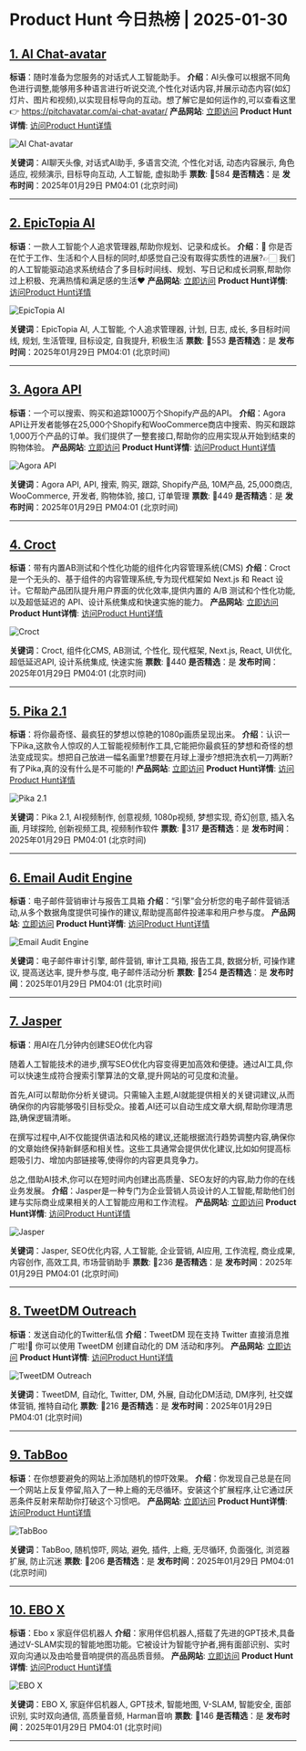 # Product Hunt 今日热榜 | 2025-01-30

## [1. AI Chat-avatar](https://www.producthunt.com/posts/ai-chat-avatar?utm_campaign=producthunt-api&utm_medium=api-v2&utm_source=Application%3A+phtrends+%28ID%3A+147529%29)
**标语**：随时准备为您服务的对话式人工智能助手。
**介绍**：AI头像可以根据不同角色进行调整,能够用多种语言进行听说交流,个性化对话内容,并展示动态内容(如幻灯片、图片和视频),以实现目标导向的互动。想了解它是如何运作的,可以查看这里 👉 https://pitchavatar.com/ai-chat-avatar/
**产品网站**: [立即访问](https://www.producthunt.com/r/VMYYS2GMIHHB22?utm_campaign=producthunt-api&utm_medium=api-v2&utm_source=Application%3A+phtrends+%28ID%3A+147529%29)
**Product Hunt详情**: [访问Product Hunt详情](https://www.producthunt.com/posts/ai-chat-avatar?utm_campaign=producthunt-api&utm_medium=api-v2&utm_source=Application%3A+phtrends+%28ID%3A+147529%29)

![AI Chat-avatar](https://ph-files.imgix.net/296333c5-52d1-487b-a122-82e4f18d7181.png?auto=format&fit=crop&frame=1&h=512&w=1024)

**关键词**：AI聊天头像, 对话式AI助手, 多语言交流, 个性化对话, 动态内容展示, 角色适应, 视频演示, 目标导向互动, 人工智能, 虚拟助手
**票数**: 🔺584
**是否精选**：是
**发布时间**：2025年01月29日 PM04:01 (北京时间)

---

## [2. EpicTopia AI](https://www.producthunt.com/posts/epictopia-ai-2?utm_campaign=producthunt-api&utm_medium=api-v2&utm_source=Application%3A+phtrends+%28ID%3A+147529%29)
**标语**：一款人工智能个人追求管理器,帮助你规划、记录和成长。
**介绍**：🤔 你是否在忙于工作、生活和个人目标的同时,却感觉自己没有取得实质性的进展?👉🏻 我们的人工智能驱动追求系统结合了多目标时间线、规划、写日记和成长洞察,帮助你过上积极、充满热情和满足感的生活❤️
**产品网站**: [立即访问](https://www.producthunt.com/r/6OYYLLOSM52L7V?utm_campaign=producthunt-api&utm_medium=api-v2&utm_source=Application%3A+phtrends+%28ID%3A+147529%29)
**Product Hunt详情**: [访问Product Hunt详情](https://www.producthunt.com/posts/epictopia-ai-2?utm_campaign=producthunt-api&utm_medium=api-v2&utm_source=Application%3A+phtrends+%28ID%3A+147529%29)

![EpicTopia AI](https://ph-files.imgix.net/70364c7b-6c76-429d-a98f-e39da5b4bf38.png?auto=format&fit=crop&frame=1&h=512&w=1024)

**关键词**：EpicTopia AI, 人工智能, 个人追求管理器, 计划, 日志, 成长, 多目标时间线, 规划, 生活管理, 目标设定, 自我提升, 积极生活
**票数**: 🔺553
**是否精选**：是
**发布时间**：2025年01月29日 PM04:01 (北京时间)

---

## [3. Agora API](https://www.producthunt.com/posts/agora-api?utm_campaign=producthunt-api&utm_medium=api-v2&utm_source=Application%3A+phtrends+%28ID%3A+147529%29)
**标语**：一个可以搜索、购买和追踪1000万个Shopify产品的API。
**介绍**：Agora API让开发者能够在25,000个Shopify和WooCommerce商店中搜索、购买和跟踪1,000万个产品的订单。我们提供了一整套接口,帮助你的应用实现从开始到结束的购物体验。
**产品网站**: [立即访问](https://www.producthunt.com/r/PLCIARQK5VXEK4?utm_campaign=producthunt-api&utm_medium=api-v2&utm_source=Application%3A+phtrends+%28ID%3A+147529%29)
**Product Hunt详情**: [访问Product Hunt详情](https://www.producthunt.com/posts/agora-api?utm_campaign=producthunt-api&utm_medium=api-v2&utm_source=Application%3A+phtrends+%28ID%3A+147529%29)

![Agora API](https://ph-files.imgix.net/59c28104-5119-4003-8494-2234e37e5e7e.png?auto=format&fit=crop&frame=1&h=512&w=1024)

**关键词**：Agora API, API, 搜索, 购买, 跟踪, Shopify产品, 10M产品, 25,000商店, WooCommerce, 开发者, 购物体验, 接口, 订单管理
**票数**: 🔺449
**是否精选**：是
**发布时间**：2025年01月29日 PM04:01 (北京时间)

---

## [4. Croct](https://www.producthunt.com/posts/croct?utm_campaign=producthunt-api&utm_medium=api-v2&utm_source=Application%3A+phtrends+%28ID%3A+147529%29)
**标语**：带有内置AB测试和个性化功能的组件化内容管理系统(CMS)
**介绍**：Croct 是一个无头的、基于组件的内容管理系统,专为现代框架如 Next.js 和 React 设计。它帮助产品团队提升用户界面的优化效率,提供内置的 A/B 测试和个性化功能,以及超低延迟的 API、设计系统集成和快速实施的能力。
**产品网站**: [立即访问](https://www.producthunt.com/r/NYFMMUENJFINRS?utm_campaign=producthunt-api&utm_medium=api-v2&utm_source=Application%3A+phtrends+%28ID%3A+147529%29)
**Product Hunt详情**: [访问Product Hunt详情](https://www.producthunt.com/posts/croct?utm_campaign=producthunt-api&utm_medium=api-v2&utm_source=Application%3A+phtrends+%28ID%3A+147529%29)

![Croct](https://ph-files.imgix.net/d32aa0af-1e3d-4397-9535-f4deffaea865.png?auto=format&fit=crop&frame=1&h=512&w=1024)

**关键词**：Croct, 组件化CMS, AB测试, 个性化, 现代框架, Next.js, React, UI优化, 超低延迟API, 设计系统集成, 快速实施
**票数**: 🔺440
**是否精选**：是
**发布时间**：2025年01月29日 PM04:01 (北京时间)

---

## [5. Pika 2.1](https://www.producthunt.com/posts/pika-2-1?utm_campaign=producthunt-api&utm_medium=api-v2&utm_source=Application%3A+phtrends+%28ID%3A+147529%29)
**标语**：将你最奇怪、最疯狂的梦想以惊艳的1080p画质呈现出来。
**介绍**：认识一下Pika,这款令人惊叹的人工智能视频制作工具,它能把你最疯狂的梦想和奇怪的想法变成现实。想把自己放进一幅名画里?想要在月球上漫步?想把洗衣机一刀两断?有了Pika,真的没有什么是不可能的!
**产品网站**: [立即访问](https://www.producthunt.com/r/BMAVFWDAL7GRRF?utm_campaign=producthunt-api&utm_medium=api-v2&utm_source=Application%3A+phtrends+%28ID%3A+147529%29)
**Product Hunt详情**: [访问Product Hunt详情](https://www.producthunt.com/posts/pika-2-1?utm_campaign=producthunt-api&utm_medium=api-v2&utm_source=Application%3A+phtrends+%28ID%3A+147529%29)

![Pika 2.1](https://ph-files.imgix.net/bfa5f5af-2d72-4db1-b597-80a17ca47db2.png?auto=format&fit=crop&frame=1&h=512&w=1024)

**关键词**：Pika 2.1, AI视频制作, 创意视频, 1080p视频, 梦想实现, 奇幻创意, 插入名画, 月球探险, 创新视频工具, 视频制作软件
**票数**: 🔺317
**是否精选**：是
**发布时间**：2025年01月29日 PM04:01 (北京时间)

---

## [6. Email Audit Engine](https://www.producthunt.com/posts/email-audit-engine-2?utm_campaign=producthunt-api&utm_medium=api-v2&utm_source=Application%3A+phtrends+%28ID%3A+147529%29)
**标语**：电子邮件营销审计与报告工具箱
**介绍**：“引擎”会分析您的电子邮件营销活动,从多个数据角度提供可操作的建议,帮助提高邮件投递率和用户参与度。
**产品网站**: [立即访问](https://www.producthunt.com/r/UYRIXU4JZKIHSA?utm_campaign=producthunt-api&utm_medium=api-v2&utm_source=Application%3A+phtrends+%28ID%3A+147529%29)
**Product Hunt详情**: [访问Product Hunt详情](https://www.producthunt.com/posts/email-audit-engine-2?utm_campaign=producthunt-api&utm_medium=api-v2&utm_source=Application%3A+phtrends+%28ID%3A+147529%29)

![Email Audit Engine](https://ph-files.imgix.net/ab473b6e-dbd8-4e79-acd6-20bab77d30a5.png?auto=format&fit=crop&frame=1&h=512&w=1024)

**关键词**：电子邮件审计引擎, 邮件营销, 审计工具箱, 报告工具, 数据分析, 可操作建议, 提高送达率, 提升参与度, 电子邮件活动分析
**票数**: 🔺254
**是否精选**：是
**发布时间**：2025年01月29日 PM04:01 (北京时间)

---

## [7. Jasper](https://www.producthunt.com/posts/jasper-20?utm_campaign=producthunt-api&utm_medium=api-v2&utm_source=Application%3A+phtrends+%28ID%3A+147529%29)
**标语**：用AI在几分钟内创建SEO优化内容

随着人工智能技术的进步,撰写SEO优化内容变得更加高效和便捷。通过AI工具,你可以快速生成符合搜索引擎算法的文章,提升网站的可见度和流量。

首先,AI可以帮助你分析关键词。只需输入主题,AI就能提供相关的关键词建议,从而确保你的内容能够吸引目标受众。接着,AI还可以自动生成文章大纲,帮助你理清思路,确保逻辑清晰。

在撰写过程中,AI不仅能提供语法和风格的建议,还能根据流行趋势调整内容,确保你的文章始终保持新鲜感和相关性。这些工具通常会提供优化建议,比如如何提高标题吸引力、增加内部链接等,使得你的内容更具竞争力。

总之,借助AI技术,你可以在短时间内创建出高质量、SEO友好的内容,助力你的在线业务发展。
**介绍**：Jasper是一种专门为企业营销人员设计的人工智能,帮助他们创建与实际商业成果相关的人工智能应用和工作流程。
**产品网站**: [立即访问](https://www.producthunt.com/r/M4FYIYWUBEHEVY?utm_campaign=producthunt-api&utm_medium=api-v2&utm_source=Application%3A+phtrends+%28ID%3A+147529%29)
**Product Hunt详情**: [访问Product Hunt详情](https://www.producthunt.com/posts/jasper-20?utm_campaign=producthunt-api&utm_medium=api-v2&utm_source=Application%3A+phtrends+%28ID%3A+147529%29)

![Jasper](https://ph-files.imgix.net/ad60c458-5d8a-417d-af93-57ce5e016a18.png?auto=format&fit=crop&frame=1&h=512&w=1024)

**关键词**：Jasper, SEO优化内容, 人工智能, 企业营销, AI应用, 工作流程, 商业成果, 内容创作, 高效工具, 市场营销助手
**票数**: 🔺236
**是否精选**：是
**发布时间**：2025年01月29日 PM04:01 (北京时间)

---

## [8. TweetDM Outreach](https://www.producthunt.com/posts/tweetdm-outreach?utm_campaign=producthunt-api&utm_medium=api-v2&utm_source=Application%3A+phtrends+%28ID%3A+147529%29)
**标语**：发送自动化的Twitter私信
**介绍**：TweetDM 现在支持 Twitter 直接消息推广啦!🎉 你可以使用 TweetDM 创建自动化的 DM 活动和序列。
**产品网站**: [立即访问](https://www.producthunt.com/r/CT4KGIZITWBDO6?utm_campaign=producthunt-api&utm_medium=api-v2&utm_source=Application%3A+phtrends+%28ID%3A+147529%29)
**Product Hunt详情**: [访问Product Hunt详情](https://www.producthunt.com/posts/tweetdm-outreach?utm_campaign=producthunt-api&utm_medium=api-v2&utm_source=Application%3A+phtrends+%28ID%3A+147529%29)

![TweetDM Outreach](https://ph-files.imgix.net/4a2b3b1b-6010-4bd0-bdf8-6b0b0b0dd4b1.png?auto=format&fit=crop&frame=1&h=512&w=1024)

**关键词**：TweetDM, 自动化, Twitter, DM, 外展, 自动化DM活动, DM序列, 社交媒体营销, 推特自动化
**票数**: 🔺216
**是否精选**：是
**发布时间**：2025年01月29日 PM04:01 (北京时间)

---

## [9. TabBoo](https://www.producthunt.com/posts/tabboo?utm_campaign=producthunt-api&utm_medium=api-v2&utm_source=Application%3A+phtrends+%28ID%3A+147529%29)
**标语**：在你想要避免的网站上添加随机的惊吓效果。
**介绍**：你发现自己总是在同一个网站上反复停留,陷入了一种上瘾的无尽循环。安装这个扩展程序,让它通过厌恶条件反射来帮助你打破这个习惯吧。
**产品网站**: [立即访问](https://www.producthunt.com/r/AV454K3X57YOJA?utm_campaign=producthunt-api&utm_medium=api-v2&utm_source=Application%3A+phtrends+%28ID%3A+147529%29)
**Product Hunt详情**: [访问Product Hunt详情](https://www.producthunt.com/posts/tabboo?utm_campaign=producthunt-api&utm_medium=api-v2&utm_source=Application%3A+phtrends+%28ID%3A+147529%29)

![TabBoo](https://ph-files.imgix.net/b88f30e5-dcef-48a1-bf01-35cbdd587765.png?auto=format&fit=crop&frame=1&h=512&w=1024)

**关键词**：TabBoo, 随机惊吓, 网站, 避免, 插件, 上瘾, 无尽循环, 负面强化, 浏览器扩展, 防止沉迷
**票数**: 🔺206
**是否精选**：是
**发布时间**：2025年01月29日 PM04:01 (北京时间)

---

## [10. EBO X](https://www.producthunt.com/posts/ebo-x?utm_campaign=producthunt-api&utm_medium=api-v2&utm_source=Application%3A+phtrends+%28ID%3A+147529%29)
**标语**：Ebo x 家庭伴侣机器人
**介绍**：家用伴侣机器人,搭载了先进的GPT技术,具备通过V-SLAM实现的智能地图功能。它被设计为智能守护者,拥有面部识别、实时双向沟通以及由哈曼音响提供的高品质音频。
**产品网站**: [立即访问](https://www.producthunt.com/r/LWIUMWHMGU2CH3?utm_campaign=producthunt-api&utm_medium=api-v2&utm_source=Application%3A+phtrends+%28ID%3A+147529%29)
**Product Hunt详情**: [访问Product Hunt详情](https://www.producthunt.com/posts/ebo-x?utm_campaign=producthunt-api&utm_medium=api-v2&utm_source=Application%3A+phtrends+%28ID%3A+147529%29)

![EBO X](https://ph-files.imgix.net/7e7e59f7-1e7d-4307-b6b9-cd7e3893f1c9.jpeg?auto=format&fit=crop&frame=1&h=512&w=1024)

**关键词**：EBO X, 家庭伴侣机器人, GPT技术, 智能地图, V-SLAM, 智能安全, 面部识别, 实时双向通信, 高质量音频, Harman音响
**票数**: 🔺146
**是否精选**：是
**发布时间**：2025年01月29日 PM04:01 (北京时间)

---

